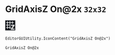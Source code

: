# GridAxisZ On@2x `32x32`
<img src="/img/GridAxisZ%20On.png" width=32 height=32>

``` CSharp
EditorGUIUtility.IconContent("GridAxisZ On@2x")
```
```
GridAxisZ On@2x
```
